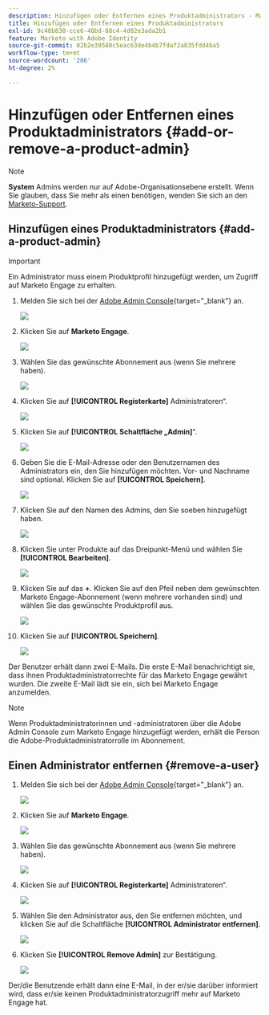 ```yaml
---
description: Hinzufügen oder Entfernen eines Produktadministrators - Marketo-Dokumente - Produktdokumentation
title: Hinzufügen oder Entfernen eines Produktadministrators
exl-id: 9c48b830-cce6-48bd-88c4-4d02e3ada2b1
feature: Marketo with Adobe Identity
source-git-commit: 02b2e39580c5eac63de4b4b7fdaf2a835fdd4ba5
workflow-type: tm+mt
source-wordcount: '286'
ht-degree: 2%

---
```


# Hinzufügen oder Entfernen eines Produktadministrators {#add-or-remove-a-product-admin}

>[!NOTE]
>
>**System** Admins werden nur auf Adobe-Organisationsebene erstellt. Wenn Sie glauben, dass Sie mehr als einen benötigen, wenden Sie sich an den [Marketo-Support](https://nation.marketo.com/t5/support/ct-p/Support).

## Hinzufügen eines Produktadministrators {#add-a-product-admin}

>[!IMPORTANT]
>
>Ein Administrator muss einem Produktprofil hinzugefügt werden, um Zugriff auf Marketo Engage zu erhalten.

1. Melden Sie sich bei der [Adobe Admin Console](https://adminconsole.adobe.com/){target="_blank"} an.

   ![](assets/add-or-remove-a-product-admin-1.png)

1. Klicken Sie auf **Marketo Engage**.

   ![](assets/add-or-remove-a-product-admin-2.png)

1. Wählen Sie das gewünschte Abonnement aus (wenn Sie mehrere haben).

   ![](assets/add-or-remove-a-product-admin-3.png)

1. Klicken Sie auf **[!UICONTROL Registerkarte]** Administratoren“.

   ![](assets/add-or-remove-a-product-admin-4.png)

1. Klicken Sie auf **[!UICONTROL Schaltfläche „Admin]**&quot;.

   ![](assets/add-or-remove-a-product-admin-5.png)

1. Geben Sie die E-Mail-Adresse oder den Benutzernamen des Administrators ein, den Sie hinzufügen möchten. Vor- und Nachname sind optional. Klicken Sie auf **[!UICONTROL Speichern]**.

   ![](assets/add-or-remove-a-product-admin-6.png)

1. Klicken Sie auf den Namen des Admins, den Sie soeben hinzugefügt haben.

   ![](assets/add-or-remove-a-product-admin-7.png)

1. Klicken Sie unter Produkte auf das Dreipunkt-Menü und wählen Sie **[!UICONTROL Bearbeiten]**.

   ![](assets/add-or-remove-a-product-admin-8.png)

1. Klicken Sie auf das **+**. Klicken Sie auf den Pfeil neben dem gewünschten Marketo Engage-Abonnement (wenn mehrere vorhanden sind) und wählen Sie das gewünschte Produktprofil aus.

   ![](assets/add-or-remove-a-product-admin-9.png)

1. Klicken Sie auf **[!UICONTROL Speichern]**.

   ![](assets/add-or-remove-a-product-admin-10.png)

Der Benutzer erhält dann zwei E-Mails. Die erste E-Mail benachrichtigt sie, dass ihnen Produktadministratorrechte für das Marketo Engage gewährt wurden. Die zweite E-Mail lädt sie ein, sich bei Marketo Engage anzumelden.

>[!NOTE]
>
>Wenn Produktadministratorinnen und -administratoren über die Adobe Admin Console zum Marketo Engage hinzugefügt werden, erhält die Person die Adobe-Produktadministratorrolle im Abonnement.

## Einen Administrator entfernen {#remove-a-user}

1. Melden Sie sich bei der [Adobe Admin Console](https://adminconsole.adobe.com/){target="_blank"} an.

   ![](assets/add-or-remove-a-product-admin-11.png)

1. Klicken Sie auf **Marketo Engage**.

   ![](assets/add-or-remove-a-product-admin-12.png)

1. Wählen Sie das gewünschte Abonnement aus (wenn Sie mehrere haben).

   ![](assets/add-or-remove-a-product-admin-13.png)

1. Klicken Sie auf **[!UICONTROL Registerkarte]** Administratoren“.

   ![](assets/add-or-remove-a-product-admin-14.png)

1. Wählen Sie den Administrator aus, den Sie entfernen möchten, und klicken Sie auf die Schaltfläche **[!UICONTROL Administrator entfernen]**.

   ![](assets/add-or-remove-a-product-admin-15.png)

1. Klicken Sie **[!UICONTROL Remove Admin]** zur Bestätigung.

   ![](assets/add-or-remove-a-product-admin-16.png)

Der/die Benutzende erhält dann eine E-Mail, in der er/sie darüber informiert wird, dass er/sie keinen Produktadministratorzugriff mehr auf Marketo Engage hat.
